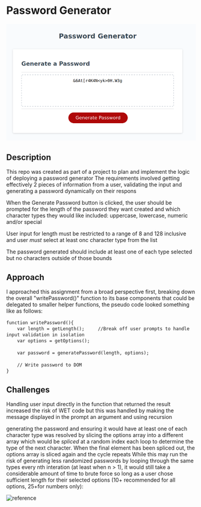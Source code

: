 # Password Generator

![Password Generator Preview](https://github.com/iatenine/password-generator/blob/b35997e10b4a654dd0f46cd0de8b3adeb1ab58ac/password-screenshot.png)

## Description

This repo was created as part of a project to plan and implement the logic of deploying a password generator
The requirements involved getting effectively 2 pieces of information from a user, validating the input
and generating a password dynamically on their respons

When the Generate Password button is clicked, the user should be prompted for the length of the password they
want created and which character types they would like included: uppercase, lowercase, numeric and/or special

User input for length must be restricted to a range of 8 and 128 inclusive and user _must_ select at least
onc character type from the list

The password generated should include at least one of each type selected but no characters outside of those bounds

## Approach

I approached this assignment from a broad perspective first, breaking down the overall "writePassword()" function
to its base components that could be delegated to smaller helper functions, the pseudo code looked something like
as follows:

```
function writePassword(){
    var length = getLength();     //Break off user prompts to handle input validation in isolation
    var options = getOptions();

    var password = generatePassword(length, options);

    // Write password to DOM
}
```

## Challenges

Handling user input directly in the function that returned the result increased the risk of WET code but this was handled
by making the message displayed in the prompt an argument and using recursion

generating the password and ensuring it would have at least one of each character type was resolved by slicing the options
array into a different array which would be _spliced_ at a random index each loop to determine the type of the next character.
When the final element has been spliced out, the options array is sliced again and the cycle repeats While this may run the
risk of generating less randomized passwords by looping through the same types every nth interation (at least when n > 1),
it would still take a considerable amount of time to brute force so long as a user chose sufficient length for their selected
options (10+ recommended for all options, 25+for numbers only):

![reference](https://millionairetrek.com/wp-content/uploads/2020/09/hacker-to-brute-force-your-password.png)
